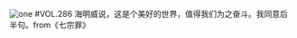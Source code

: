 ![one](http://image.wufazhuce.com/FihW15VVkfcpQdzgkaBby0hl8cXh)
#VOL.286
海明威说，这是个美好的世界，值得我们为之奋斗。我同意后半句。from《七宗罪》
